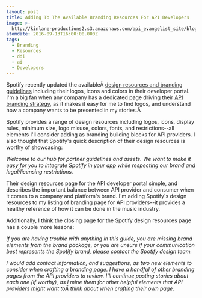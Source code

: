```yaml
---
layout: post
title: Adding To The Available Branding Resources For API Developers
image: >-
  http://kinlane-productions2.s3.amazonaws.com/api_evangelist_site/blog/design_resources__spotify_developer.png
atomdate: 2016-09-13T16:00:00.000Z
tags:
  - Branding
  - Resources
  - ddi
  - ai
  - Developers
---
```

Spotify recently updated the availableÂ [design resources and branding guidelines](https://developer.spotify.com/design/) including their logos, icons and colors in their developer portal. I'm a big fan when any company has a dedicated page driving their [API branding strategy](http://branding.apievangelist.com/), as it makes it easy for me to find logos, and understand how a company wants to be presented in my stories.Â 

Spotify provides a range of design resources including logos, icons, display rules, minimum size, logo misuse, colors, fonts, and restrictions--all elements I'll consider adding as branding building blocks for API providers. I also thought that Spotify's quick description of their design resources is worthy of showcasing:

_Welcome to our hub for partner guidelines and assets. We want to make it easy for you to integrate Spotify in your app while respecting our brand and legal/licensing restrictions._

Their design resources page for the API developer portal simple, and describes the important balance between API provider and consumer when it comes to a company and platform's brand. I'm adding Spotify's design resources to my listing of branding page for API providers--it provides a healthy reference of how it can be done in the music industry.

Additionally, I think the closing page for the Spotify design resources page has a couple more lessons:

_If you are having trouble with anything in this guide, you are missing brand elements from the brand package, or you are unsure if your communication best represents the Spotify brand, please contact the Spotify design team._

_I would add contact information, and suggestions, as two new elements to consider when crafting a branding page. I have a handful of other branding pages from the API providers to review. I'll continue posting stories about each one (if worthy), as I mine them for other helpful elements that API providers might want toÂ think about when crafting their own page._
